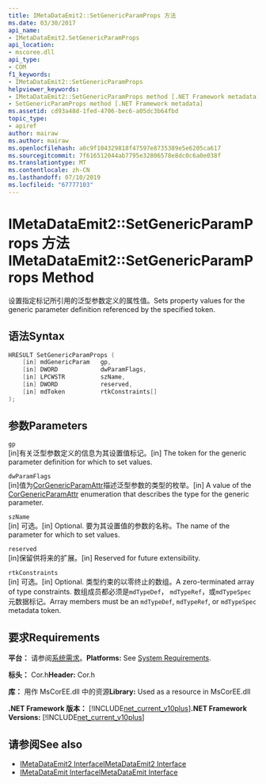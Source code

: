```yaml
---
title: IMetaDataEmit2::SetGenericParamProps 方法
ms.date: 03/30/2017
api_name:
- IMetaDataEmit2.SetGenericParamProps
api_location:
- mscoree.dll
api_type:
- COM
f1_keywords:
- IMetaDataEmit2::SetGenericParamProps
helpviewer_keywords:
- IMetaDataEmit2::SetGenericParamProps method [.NET Framework metadata]
- SetGenericParamProps method [.NET Framework metadata]
ms.assetid: cd93a48d-1fed-4706-bec6-a05dc3b64fbd
topic_type:
- apiref
author: mairaw
ms.author: mairaw
ms.openlocfilehash: a0c9f104329818f47597e8735389e5e6205ca617
ms.sourcegitcommit: 7f616512044ab7795e32806578e8dc0c6a0e038f
ms.translationtype: MT
ms.contentlocale: zh-CN
ms.lasthandoff: 07/10/2019
ms.locfileid: "67777103"
---
```

# <a name="imetadataemit2setgenericparamprops-method"></a><span data-ttu-id="3c537-102">IMetaDataEmit2::SetGenericParamProps 方法</span><span class="sxs-lookup"><span data-stu-id="3c537-102">IMetaDataEmit2::SetGenericParamProps Method</span></span>
<span data-ttu-id="3c537-103">设置指定标记所引用的泛型参数定义的属性值。</span><span class="sxs-lookup"><span data-stu-id="3c537-103">Sets property values for the generic parameter definition referenced by the specified token.</span></span>  
  
## <a name="syntax"></a><span data-ttu-id="3c537-104">语法</span><span class="sxs-lookup"><span data-stu-id="3c537-104">Syntax</span></span>  
  
```cpp  
HRESULT SetGenericParamProps (  
    [in] mdGenericParam   gp,   
    [in] DWORD            dwParamFlags,   
    [in] LPCWSTR          szName,   
    [in] DWORD            reserved,   
    [in] mdToken          rtkConstraints[]  
);  
```  
  
## <a name="parameters"></a><span data-ttu-id="3c537-105">参数</span><span class="sxs-lookup"><span data-stu-id="3c537-105">Parameters</span></span>  
 `gp`  
 <span data-ttu-id="3c537-106">[in]有关泛型参数定义的信息为其设置值标记。</span><span class="sxs-lookup"><span data-stu-id="3c537-106">[in] The token for the generic parameter definition for which to set values.</span></span>  
  
 `dwParamFlags`  
 <span data-ttu-id="3c537-107">[in]值为[CorGenericParamAttr](../../../../docs/framework/unmanaged-api/metadata/corgenericparamattr-enumeration.md)描述泛型参数的类型的枚举。</span><span class="sxs-lookup"><span data-stu-id="3c537-107">[in] A value of the [CorGenericParamAttr](../../../../docs/framework/unmanaged-api/metadata/corgenericparamattr-enumeration.md) enumeration that describes the type for the generic parameter.</span></span>  
  
 `szName`  
 <span data-ttu-id="3c537-108">[in] 可选。</span><span class="sxs-lookup"><span data-stu-id="3c537-108">[in] Optional.</span></span> <span data-ttu-id="3c537-109">要为其设置值的参数的名称。</span><span class="sxs-lookup"><span data-stu-id="3c537-109">The name of the parameter for which to set values.</span></span>  
  
 `reserved`  
 <span data-ttu-id="3c537-110">[in]保留供将来的扩展。</span><span class="sxs-lookup"><span data-stu-id="3c537-110">[in] Reserved for future extensibility.</span></span>  
  
 `rtkConstraints`  
 <span data-ttu-id="3c537-111">[in] 可选。</span><span class="sxs-lookup"><span data-stu-id="3c537-111">[in] Optional.</span></span> <span data-ttu-id="3c537-112">类型约束的以零终止的数组。</span><span class="sxs-lookup"><span data-stu-id="3c537-112">A zero-terminated array of type constraints.</span></span> <span data-ttu-id="3c537-113">数组成员都必须是`mdTypeDef`， `mdTypeRef`，或`mdTypeSpec`元数据标记。</span><span class="sxs-lookup"><span data-stu-id="3c537-113">Array members must be an `mdTypeDef`, `mdTypeRef`, or `mdTypeSpec` metadata token.</span></span>  
  
## <a name="requirements"></a><span data-ttu-id="3c537-114">要求</span><span class="sxs-lookup"><span data-stu-id="3c537-114">Requirements</span></span>  
 <span data-ttu-id="3c537-115">**平台：** 请参阅[系统需求](../../../../docs/framework/get-started/system-requirements.md)。</span><span class="sxs-lookup"><span data-stu-id="3c537-115">**Platforms:** See [System Requirements](../../../../docs/framework/get-started/system-requirements.md).</span></span>  
  
 <span data-ttu-id="3c537-116">**标头：** Cor.h</span><span class="sxs-lookup"><span data-stu-id="3c537-116">**Header:** Cor.h</span></span>  
  
 <span data-ttu-id="3c537-117">**库：** 用作 MsCorEE.dll 中的资源</span><span class="sxs-lookup"><span data-stu-id="3c537-117">**Library:** Used as a resource in MsCorEE.dll</span></span>  
  
 <span data-ttu-id="3c537-118">**.NET Framework 版本：** [!INCLUDE[net_current_v10plus](../../../../includes/net-current-v10plus-md.md)]</span><span class="sxs-lookup"><span data-stu-id="3c537-118">**.NET Framework Versions:** [!INCLUDE[net_current_v10plus](../../../../includes/net-current-v10plus-md.md)]</span></span>  
  
## <a name="see-also"></a><span data-ttu-id="3c537-119">请参阅</span><span class="sxs-lookup"><span data-stu-id="3c537-119">See also</span></span>

- [<span data-ttu-id="3c537-120">IMetaDataEmit2 Interface</span><span class="sxs-lookup"><span data-stu-id="3c537-120">IMetaDataEmit2 Interface</span></span>](../../../../docs/framework/unmanaged-api/metadata/imetadataemit2-interface.md)
- [<span data-ttu-id="3c537-121">IMetaDataEmit Interface</span><span class="sxs-lookup"><span data-stu-id="3c537-121">IMetaDataEmit Interface</span></span>](../../../../docs/framework/unmanaged-api/metadata/imetadataemit-interface.md)
